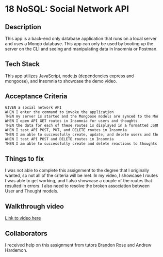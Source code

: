 # 18 NoSQL: Social Network API

## Description

This app is a back-end only database application that runs on a local server and uses a Mongo database. This app can only be used by booting up the server on the CLI and seeing and manipulating data in Insomnia or Postman. 

## Tech Stack

This app utilizes JavaScript, node.js (dependencies express and mongoose), and Insomnia to showcase the demo video.

## Acceptance Criteria

```md
GIVEN a social network API
WHEN I enter the command to invoke the application
THEN my server is started and the Mongoose models are synced to the MongoDB database
WHEN I open API GET routes in Insomnia for users and thoughts
THEN the data for each of these routes is displayed in a formatted JSON
WHEN I test API POST, PUT, and DELETE routes in Insomnia
THEN I am able to successfully create, update, and delete users and thoughts in my database
WHEN I test API POST and DELETE routes in Insomnia
THEN I am able to successfully create and delete reactions to thoughts and add and remove friends to a user’s friend list
```

## Things to fix

I was not able to complete this assignment to the degree that I originally wanted, so not all of the criteria will be met. In my video, I showcase I routes I was able to get working, and I also showcase a couple of the routes that resulted in errors. I also need to resolve the broken association between User and Thought models.

## Walkthrough video

[Link to video here](chrome-extension://mmeijimgabbpbgpdklnllpncmdofkcpn/app.html#/files/63acf824-0e28-489a-y985-60f036497083)

## Collaborators

I received help on this assignment from tutors Brandon Rose and Andrew Hardemon.